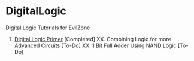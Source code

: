 # DigitalLogic
Digital Logic Tutorials for EvilZone

01. [Digital Logic Primer]() [Completed]
XX. Combining Logic for more Advanced Circuits [To-Do]
XX. 1 Bit Full Adder Using NAND Logic [To-Do]